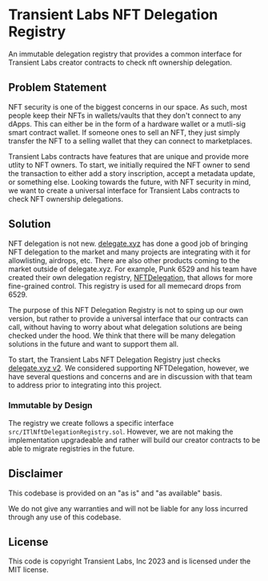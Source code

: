 # Transient Labs NFT Delegation Registry
An immutable delegation registry that provides a common interface for Transient Labs creator contracts to check nft ownership delegation.

## Problem Statement
NFT security is one of the biggest concerns in our space. As such, most people keep their NFTs in wallets/vaults that they don't connect to any dApps. This can either be in the form of a hardware wallet or a mutli-sig smart contract wallet. If someone ones to sell an NFT, they just simply transfer the NFT to a selling wallet that they can connect to marketplaces. 

Transient Labs contracts have features that are unique and provide more utlity to NFT owners. To start, we initially required the NFT owner to send the transaction to either add a story inscription, accept a metadata update, or something else. Looking towards the future, with NFT security in mind, we want to create a universal interface for Transient Labs contracts to check NFT ownership delegations.

## Solution
NFT delegation is not new. [delegate.xyz](https://delegate.xyz) has done a good job of bringing NFT delegation to the market and many projects are integrating with it for allowlisting, airdrops, etc. There are also other products coming to the market outside of delegate.xyz. For example, Punk 6529 and his team have created their own delegation registry, [NFTDelegation](https://docs.nftdelegation.com/), that allows for more fine-grained control. This registry is used for all memecard drops from 6529.

The purpose of this NFT Delegation Registry is not to sping up our own version, but rather to provide a universal interface that our contracts can call, without having to worry about what delegation solutions are being checked under the hood. We think that there will be many delegation solutions in the future and want to support them all.

To start, the Transient Labs NFT Delegation Registry just checks [delegate.xyz v2](https://docs.delegate.xyz/delegate/upgrade-to-v2/v2-is-a-separate-contract). We considered supporting NFTDelegation, however, we have several questions and concerns and are in discussion with that team to address prior to integrating into this project.

### Immutable by Design
The registry we create follows a specific interface `src/ITlNftDelegationRegistry.sol`. However, we are not making the implementation upgradeable and rather will build our creator contracts to be able to migrate registries in the future.

## Disclaimer
This codebase is provided on an "as is" and "as available" basis.

We do not give any warranties and will not be liable for any loss incurred through any use of this codebase.

## License
This code is copyright Transient Labs, Inc 2023 and is licensed under the MIT license.